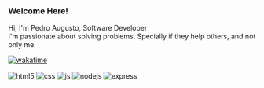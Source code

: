 

### Welcome Here!


Hi,  I'm Pedro Augusto, Software Developer <br>
I'm passionate about solving problems. Specially if they help others, and not only me.<br>


[![wakatime](https://wakatime.com/badge/user/018d3693-0b1a-453c-88b8-8cca31049f2c.svg)](https://wakatime.com/@018d3693-0b1a-453c-88b8-8cca31049f2c)



<div style="display: inline-block" align="center">
  <img align="center" alt="html5" src="https://img.shields.io/badge/HTML5-E34F26?style=for-the-badge&logo=html5&logoColor=white"/>
  <img align="center" alt="css" src="https://img.shields.io/badge/CSS3-1572B6?style=for-the-badge&logo=css3&logoColor=white"/>
  <img align="center" alt="js" src="https://img.shields.io/badge/JavaScript-F7DF1E?style=for-the-badge&logo=javascript&logoColor=black"/>
  <img align="center" alt="nodejs" src="https://img.shields.io/badge/Node.js-43853D?style=for-the-badge&logo=node.js&logoColor=white"/>
  <img align="center" alt="express" src="https://img.shields.io/badge/Express.js-404D59?style=for-the-badge"/>
</div>
